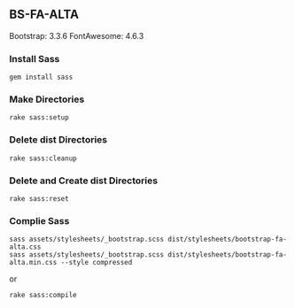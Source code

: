## BS-FA-ALTA

Bootstrap: 3.3.6
FontAwesome: 4.6.3

### Install Sass

```
gem install sass
```

### Make Directories

```
rake sass:setup
```

### Delete dist Directories

```
rake sass:cleanup
```

### Delete and Create dist Directories

```
rake sass:reset
```

### Complie Sass

```
sass assets/stylesheets/_bootstrap.scss dist/stylesheets/bootstrap-fa-alta.css
sass assets/stylesheets/_bootstrap.scss dist/stylesheets/bootstrap-fa-alta.min.css --style compressed
```
or
```
rake sass:compile
```
